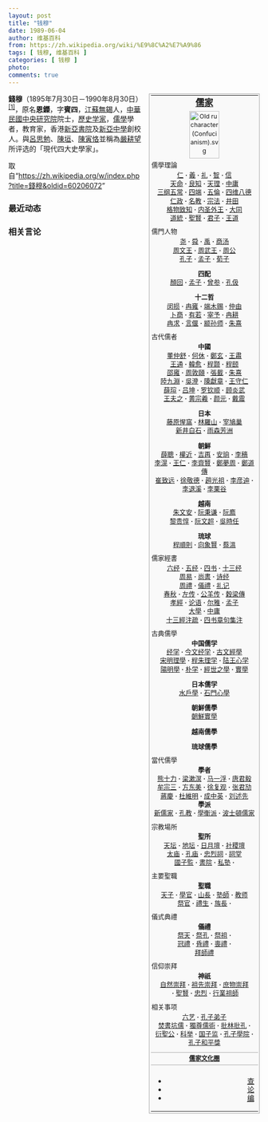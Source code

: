 ```yaml
---
layout: post
title: "钱穆"
date: 1989-06-04
author: 维基百科
from: https://zh.wikipedia.org/wiki/%E9%8C%A2%E7%A9%86
tags: [ 钱穆, 维基百科 ]
categories: [ 钱穆 ]
photo: 
comments: true
---
```

<div class="mw-parser-output">
<table class="vertical-navbox nowraplinks" style="float:right;clear:right;width:22.0em;margin:0 0 1.0em 1.0em;background:#f9f9f9;border:1px solid #aaa;padding:0.2em;border-spacing:0.4em 0;text-align:center;line-height:1.4em;font-size:88%;width:18.0em;"><tbody><tr><th style="padding:0.2em 0.4em 0.2em;font-size:145%;line-height:1.2em"><a href="/wiki/%E5%84%92%E5%AE%B6" title="儒家">儒家</a></th></tr><tr><td style="padding:0.2em 0 0.4em"><a href="/wiki/File:Old_ru_character_(Confucianism).svg" class="image"><img alt="Old ru character (Confucianism).svg" src="//upload.wikimedia.org/wikipedia/commons/thumb/a/a5/Old_ru_character_%28Confucianism%29.svg/60px-Old_ru_character_%28Confucianism%29.svg.png" decoding="async" width="60" height="95" srcset="//upload.wikimedia.org/wikipedia/commons/thumb/a/a5/Old_ru_character_%28Confucianism%29.svg/90px-Old_ru_character_%28Confucianism%29.svg.png 1.5x, //upload.wikimedia.org/wikipedia/commons/thumb/a/a5/Old_ru_character_%28Confucianism%29.svg/120px-Old_ru_character_%28Confucianism%29.svg.png 2x" data-file-width="112" data-file-height="177"></a></td></tr><tr><td style="padding:0 0.1em 0.4em">
<div class="NavFrame collapsed" style="border:none;padding:0"><div class="NavHead" style="font-size:105%;background:transparent;text-align:left;background:transparent;">儒學理論</div><div class="NavContent" style="font-size:105%;padding:0.2em 0 0.4em;text-align:center"><a href="/wiki/%E4%BB%81" title="仁">仁</a><span style="white-space:nowrap; font-weight:bold;">&nbsp;·</span> <a href="/wiki/%E7%BE%A9" title="義">義</a><span style="white-space:nowrap; font-weight:bold;">&nbsp;·</span> <a href="/wiki/%E7%A4%BC%E4%B9%90%E5%88%B6%E5%BA%A6" title="礼乐制度">礼</a><span style="white-space:nowrap; font-weight:bold;">&nbsp;·</span> <a href="/wiki/%E6%99%BA" class="mw-redirect" title="智">智</a><span style="white-space:nowrap; font-weight:bold;">&nbsp;·</span> <a href="/wiki/%E8%AA%A0%E4%BF%A1" title="誠信">信</a><br><a href="/wiki/%E5%A4%A9%E5%91%BD" title="天命">天命</a><span style="white-space:nowrap; font-weight:bold;">&nbsp;·</span> <a href="/wiki/%E8%89%AF%E7%9F%A5" title="良知">良知</a><span style="white-space:nowrap; font-weight:bold;">&nbsp;·</span> <a href="/wiki/%E5%A4%A9%E7%90%86_(%E5%84%92%E5%AE%B6)" title="天理 (儒家)">天理</a><span style="white-space:nowrap; font-weight:bold;">&nbsp;·</span> <a href="/wiki/%E4%B8%AD%E5%BA%B8" title="中庸">中庸</a><br><a href="/wiki/%E4%B8%89%E7%BA%B2%E4%BA%94%E5%B8%B8" title="三纲五常">三纲五常</a><span style="white-space:nowrap; font-weight:bold;">&nbsp;·</span> <a href="/wiki/%E5%9B%9B%E7%AB%AF" class="mw-redirect" title="四端">四端</a><span style="white-space:nowrap; font-weight:bold;">&nbsp;·</span> <a href="/wiki/%E4%BA%94%E5%80%AB" title="五倫">五倫</a><span style="white-space:nowrap; font-weight:bold;">&nbsp;·</span> <a href="/wiki/%E5%9B%9B%E7%BB%B4%E5%85%AB%E5%BE%B7" title="四维八德">四维八德</a><br><a href="/wiki/%E4%BB%81%E6%94%BF" title="仁政">仁政</a><span style="white-space:nowrap; font-weight:bold;">&nbsp;·</span> <a href="/wiki/%E7%A4%BC%E6%95%99" title="礼教">名教</a><span style="white-space:nowrap; font-weight:bold;">&nbsp;·</span> <a href="/wiki/%E5%AE%97%E6%B3%95" title="宗法">宗法</a><span style="white-space:nowrap; font-weight:bold;">&nbsp;·</span> <a href="/wiki/%E4%BA%95%E7%94%B0" class="mw-redirect" title="井田">井田</a><br><a href="/wiki/%E6%A0%BC%E7%89%A9%E8%87%B4%E7%9F%A5" title="格物致知">格物致知</a><span style="white-space:nowrap; font-weight:bold;">&nbsp;·</span> <a href="/wiki/%E5%86%85%E5%9C%A3%E5%A4%96%E7%8E%8B" title="内圣外王">内圣外王</a><span style="white-space:nowrap; font-weight:bold;">&nbsp;·</span> <a href="/wiki/%E5%A4%A7%E5%90%8C_(%E6%80%9D%E6%83%B3)" title="大同 (思想)">大同</a><br><a href="/wiki/%E9%81%93%E7%B5%B1" title="道統">道統</a><span style="white-space:nowrap; font-weight:bold;">&nbsp;·</span> <a href="/wiki/%E8%81%96%E8%B3%A2" class="mw-redirect" title="聖賢">聖賢</a><span style="white-space:nowrap; font-weight:bold;">&nbsp;·</span> <a href="/wiki/%E5%90%9B%E5%AD%90" title="君子">君子</a><span style="white-space:nowrap; font-weight:bold;">&nbsp;·</span> <a href="/wiki/%E7%8E%8B%E9%81%93_(%E5%84%92%E5%AE%B6%E6%80%9D%E6%83%B3)" title="王道 (儒家思想)">王道</a></div></div></td>
</tr><tr><td style="padding:0 0.1em 0.4em">
<div class="NavFrame collapsed" style="border:none;padding:0"><div class="NavHead" style="font-size:105%;background:transparent;text-align:left;background:transparent;">儒門人物</div><div class="NavContent" style="font-size:105%;padding:0.2em 0 0.4em;text-align:center"><a href="/wiki/%E5%B0%A7" title="尧">尧</a><span style="white-space:nowrap; font-weight:bold;">&nbsp;·</span> <a href="/wiki/%E8%88%9C" title="舜">舜</a><span style="white-space:nowrap; font-weight:bold;">&nbsp;·</span> <a href="/wiki/%E7%A6%B9" title="禹">禹</a><span style="white-space:nowrap; font-weight:bold;">&nbsp;·</span> <a href="/wiki/%E5%95%86%E6%B1%A4" title="商汤">商汤</a><br><a href="/wiki/%E5%91%A8%E6%96%87%E7%8E%8B" title="周文王">周文王</a><span style="white-space:nowrap; font-weight:bold;">&nbsp;·</span> <a href="/wiki/%E5%91%A8%E6%AD%A6%E7%8E%8B" title="周武王">周武王</a><span style="white-space:nowrap; font-weight:bold;">&nbsp;·</span> <a href="/wiki/%E5%91%A8%E5%85%AC%E6%97%A6" title="周公旦">周公</a><br><a href="/wiki/%E5%AD%94%E5%AD%90" title="孔子">孔子</a><span style="white-space:nowrap; font-weight:bold;">&nbsp;·</span> <a href="/wiki/%E5%AD%9F%E5%AD%90" title="孟子">孟子</a><span style="white-space:nowrap; font-weight:bold;">&nbsp;·</span> <a href="/wiki/%E8%8D%80%E5%AD%90" title="荀子">荀子</a>
<p><b>四配</b><br><a href="/wiki/%E9%A1%8F%E5%9B%9E" class="mw-redirect" title="顏回">顏回</a><span style="white-space:nowrap; font-weight:bold;">&nbsp;·</span> <a href="/wiki/%E5%AD%9F%E5%AD%90" title="孟子">孟子</a><span style="white-space:nowrap; font-weight:bold;">&nbsp;·</span> <a href="/wiki/%E6%9B%BE%E5%8F%82" title="曾参">曾参</a><span style="white-space:nowrap; font-weight:bold;">&nbsp;·</span> <a href="/wiki/%E5%AD%94%E4%BC%8B" title="孔伋">孔伋</a>
</p>
<b>十二哲</b><br><a href="/wiki/%E9%97%B5%E6%8D%9F" title="闵损">闵损</a><span style="white-space:nowrap; font-weight:bold;">&nbsp;·</span> <a href="/wiki/%E5%86%89%E9%9B%8D" title="冉雍">冉雍</a><span style="white-space:nowrap; font-weight:bold;">&nbsp;·</span> <a href="/wiki/%E7%AB%AF%E6%9C%A8%E8%B5%90" class="mw-redirect" title="端木赐">端木赐</a><span style="white-space:nowrap; font-weight:bold;">&nbsp;·</span> <a href="/wiki/%E4%BB%B2%E7%94%B1" class="mw-redirect" title="仲由">仲由</a><br><a href="/wiki/%E5%8D%9C%E5%95%86" class="mw-redirect" title="卜商">卜商</a><span style="white-space:nowrap; font-weight:bold;">&nbsp;·</span> <a href="/wiki/%E6%9C%89%E8%8B%A5" title="有若">有若</a><span style="white-space:nowrap; font-weight:bold;">&nbsp;·</span> <a href="/wiki/%E5%AE%B0%E4%BA%88" title="宰予">宰予</a><span style="white-space:nowrap; font-weight:bold;">&nbsp;·</span> <a href="/wiki/%E5%86%89%E8%80%95" title="冉耕">冉耕</a><br><a href="/wiki/%E5%86%89%E6%B1%82" title="冉求">冉求</a><span style="white-space:nowrap; font-weight:bold;">&nbsp;·</span> <a href="/wiki/%E8%A8%80%E5%81%83" title="言偃">言偃</a><span style="white-space:nowrap; font-weight:bold;">&nbsp;·</span> <a href="/wiki/%E9%A2%9B%E5%AD%99%E5%B8%88" class="mw-redirect" title="颛孙师">颛孙师</a><span style="white-space:nowrap; font-weight:bold;">&nbsp;·</span> <a href="/wiki/%E6%9C%B1%E7%86%B9" title="朱熹">朱熹</a></div></div></td>
</tr><tr><td style="padding:0 0.1em 0.4em">
<div class="NavFrame collapsed" style="border:none;padding:0"><div class="NavHead" style="font-size:105%;background:transparent;text-align:left;background:transparent;">古代儒者</div><div class="NavContent" style="font-size:105%;padding:0.2em 0 0.4em;text-align:center"><b>中國</b><br><a href="/wiki/%E8%91%A3%E4%BB%B2%E8%88%92" title="董仲舒">董仲舒</a><span style="white-space:nowrap; font-weight:bold;">&nbsp;·</span> <a href="/wiki/%E4%BD%95%E4%BC%91" title="何休">何休</a><span style="white-space:nowrap; font-weight:bold;">&nbsp;·</span> <a href="/wiki/%E9%84%AD%E7%8E%84" class="mw-redirect" title="鄭玄">鄭玄</a><span style="white-space:nowrap; font-weight:bold;">&nbsp;·</span> <a href="/wiki/%E7%8E%8B%E8%82%83_(%E4%B8%89%E5%9B%BD)" title="王肃 (三国)">王肅</a><br><a href="/wiki/%E7%8E%8B%E9%80%9A_(%E9%9A%8B%E6%9C%9D)" title="王通 (隋朝)">王通</a><span style="white-space:nowrap; font-weight:bold;">&nbsp;·</span> <a href="/wiki/%E9%9F%93%E6%84%88" class="mw-redirect" title="韓愈">韓愈</a><span style="white-space:nowrap; font-weight:bold;">&nbsp;·</span> <a href="/wiki/%E7%A8%8B%E9%A2%A2" class="mw-redirect" title="程颢">程颢</a><span style="white-space:nowrap; font-weight:bold;">&nbsp;·</span> <a href="/wiki/%E7%A8%8B%E9%A2%90" title="程颐">程颐</a><br><a href="/wiki/%E9%82%B5%E9%9B%8D" title="邵雍">邵雍</a><span style="white-space:nowrap; font-weight:bold;">&nbsp;·</span> <a href="/wiki/%E5%91%A8%E6%95%A6%E9%A0%A4" class="mw-redirect" title="周敦頤">周敦頤</a><span style="white-space:nowrap; font-weight:bold;">&nbsp;·</span> <a href="/wiki/%E5%BC%B5%E8%BC%89_(%E5%8C%97%E5%AE%8B)" title="張載 (北宋)">張載</a><span style="white-space:nowrap; font-weight:bold;">&nbsp;·</span> <a href="/wiki/%E6%9C%B1%E7%86%B9" title="朱熹">朱熹</a><br><a href="/wiki/%E9%99%B8%E4%B9%9D%E6%B7%B5" title="陸九淵">陸九淵</a><span style="white-space:nowrap; font-weight:bold;">&nbsp;·</span> <a href="/wiki/%E5%90%B3%E6%BE%84" title="吳澄">吳澄</a><span style="white-space:nowrap; font-weight:bold;">&nbsp;·</span> <a href="/wiki/%E9%99%B3%E7%8D%BB%E7%AB%A0" title="陳獻章">陳獻章</a><span style="white-space:nowrap; font-weight:bold;">&nbsp;·</span> <a href="/wiki/%E7%8E%8B%E5%AE%88%E4%BB%81" title="王守仁">王守仁</a><br><a href="/wiki/%E8%96%9B%E7%91%84" title="薛瑄">薛瑄</a><span style="white-space:nowrap; font-weight:bold;">&nbsp;·</span> <a href="/wiki/%E5%90%95%E5%9D%A4" title="吕坤">吕坤</a><span style="white-space:nowrap; font-weight:bold;">&nbsp;·</span> <a href="/wiki/%E7%BD%97%E9%92%A6%E9%A1%BA" title="罗钦顺">罗钦顺</a><span style="white-space:nowrap; font-weight:bold;">&nbsp;·</span> <a href="/wiki/%E9%A1%BE%E7%82%8E%E6%AD%A6" title="顾炎武">顾炎武</a> <br><a href="/wiki/%E7%8E%8B%E5%A4%AB%E4%B9%8B" title="王夫之">王夫之</a><span style="white-space:nowrap; font-weight:bold;">&nbsp;·</span> <a href="/wiki/%E9%BB%84%E5%AE%97%E7%BE%B2" title="黄宗羲">黄宗羲</a><span style="white-space:nowrap; font-weight:bold;">&nbsp;·</span> <a href="/wiki/%E9%A2%9C%E5%85%83" class="mw-redirect" title="颜元">颜元</a><span style="white-space:nowrap; font-weight:bold;">&nbsp;·</span> <a href="/wiki/%E6%88%B4%E9%9C%87" title="戴震">戴震</a><br> 
<p><b>日本</b><br><a href="/wiki/%E8%97%A4%E5%8E%9F%E6%83%BA%E7%AA%A9" title="藤原惺窩">藤原惺窩</a><span style="white-space:nowrap; font-weight:bold;">&nbsp;·</span> <a href="/wiki/%E6%9E%97%E7%BE%85%E5%B1%B1" title="林羅山">林羅山</a><span style="white-space:nowrap; font-weight:bold;">&nbsp;·</span> <a href="/wiki/%E5%AE%A4%E9%B3%A9%E5%B7%A2" title="室鳩巢">室鳩巢</a><br><a href="/wiki/%E6%96%B0%E4%BA%95%E7%99%BD%E7%9F%B3" title="新井白石">新井白石</a><span style="white-space:nowrap; font-weight:bold;">&nbsp;·</span> <a href="/wiki/%E9%9B%A8%E6%A3%AE%E8%8A%B3%E6%B4%B2" title="雨森芳洲">雨森芳洲</a>
</p><p><b>朝鮮</b><br><a href="/wiki/%E8%96%9B%E8%81%B0_(%E6%96%B0%E7%BE%85)" title="薛聰 (新羅)">薛聰</a><span style="white-space:nowrap; font-weight:bold;">&nbsp;·</span> <a href="/wiki/%E6%AC%8A%E8%BF%91" title="權近">權近</a><span style="white-space:nowrap; font-weight:bold;">&nbsp;·</span> <a href="/wiki/%E5%90%89%E5%86%8D" title="吉再">吉再</a><span style="white-space:nowrap; font-weight:bold;">&nbsp;·</span> <a href="/wiki/%E5%AE%89%E7%8F%A6" title="安珦">安珦</a><span style="white-space:nowrap; font-weight:bold;">&nbsp;·</span> <a href="/wiki/%E6%9D%8E%E7%A9%A1" title="李穡">李穡</a><br><a href="/wiki/%E6%9D%8E%E6%BB%89" title="李滉">李滉</a><span style="white-space:nowrap; font-weight:bold;">&nbsp;·</span> <a href="/wiki/%E7%8E%8B%E4%BB%81" title="王仁">王仁</a><span style="white-space:nowrap; font-weight:bold;">&nbsp;·</span> <a href="/wiki/%E6%9D%8E%E9%BD%8A%E8%B3%A2" title="李齊賢">李齊賢</a><span style="white-space:nowrap; font-weight:bold;">&nbsp;·</span> <a href="/wiki/%E9%84%AD%E5%A4%A2%E5%91%A8" class="mw-redirect" title="鄭夢周">鄭夢周</a><span style="white-space:nowrap; font-weight:bold;">&nbsp;·</span> <a href="/wiki/%E9%84%AD%E9%81%93%E5%82%B3" title="鄭道傳">鄭道傳</a><br><a href="/wiki/%E5%B4%94%E8%87%B4%E8%BF%9C" title="崔致远">崔致远</a><span style="white-space:nowrap; font-weight:bold;">&nbsp;·</span> <a href="/wiki/%E5%BE%90%E6%95%AC%E5%BE%B7" title="徐敬德">徐敬德</a><span style="white-space:nowrap; font-weight:bold;">&nbsp;·</span> <a href="/wiki/%E8%B6%99%E5%85%89%E7%A5%96" title="趙光祖">趙光祖</a><span style="white-space:nowrap; font-weight:bold;">&nbsp;·</span> <a href="/wiki/%E6%9D%8E%E5%BD%A6%E8%BF%AA" title="李彦迪">李彦迪</a><span style="white-space:nowrap; font-weight:bold;">&nbsp;·</span> <a href="/wiki/%E6%9D%8E%E9%80%80%E6%BA%AA" class="mw-redirect" title="李退溪">李退溪</a><span style="white-space:nowrap; font-weight:bold;">&nbsp;·</span> <a href="/wiki/%E6%9D%8E%E6%A0%97%E8%B0%B7" class="mw-redirect" title="李栗谷">李栗谷</a>
</p><p><b>越南</b><br><a href="/wiki/%E6%9C%B1%E6%96%87%E5%AE%89" title="朱文安">朱文安</a><span style="white-space:nowrap; font-weight:bold;">&nbsp;·</span> <a href="/wiki/%E9%98%AE%E7%A7%89%E8%B0%A6" class="mw-redirect" title="阮秉谦">阮秉谦</a><span style="white-space:nowrap; font-weight:bold;">&nbsp;·</span> <a href="/wiki/%E9%98%AE%E5%BB%8C" title="阮廌">阮廌</a><br><a href="/wiki/%E9%BB%8E%E8%B4%B5%E6%83%87" title="黎贵惇">黎贵惇</a><span style="white-space:nowrap; font-weight:bold;">&nbsp;·</span> <a href="/wiki/%E9%98%AE%E6%96%87%E8%B6%85" title="阮文超">阮文超</a><span style="white-space:nowrap; font-weight:bold;">&nbsp;·</span> <a href="/wiki/%E5%90%B3%E6%99%82%E4%BB%BB" title="吳時任">吳時任</a>
</p>
<b>琉球</b><br><a href="/wiki/%E7%A8%8B%E9%A0%86%E5%89%87" title="程順則">程順則</a><span style="white-space:nowrap; font-weight:bold;">&nbsp;·</span> <a href="/wiki/%E5%90%91%E8%B1%A1%E8%B3%A2" title="向象賢">向象賢</a><span style="white-space:nowrap; font-weight:bold;">&nbsp;·</span> <a href="/wiki/%E8%94%A1%E6%BA%AB" title="蔡溫">蔡溫</a></div></div></td>
</tr><tr><td style="padding:0 0.1em 0.4em">
<div class="NavFrame collapsed" style="border:none;padding:0"><div class="NavHead" style="font-size:105%;background:transparent;text-align:left;background:transparent;">儒家經書</div><div class="NavContent" style="font-size:105%;padding:0.2em 0 0.4em;text-align:center"><a href="/wiki/%E5%85%AD%E7%BB%8F" class="mw-redirect" title="六经">六经</a><span style="white-space:nowrap; font-weight:bold;">&nbsp;·</span> <a href="/wiki/%E4%BA%94%E7%BB%8F" class="mw-redirect" title="五经">五经</a><span style="white-space:nowrap; font-weight:bold;">&nbsp;·</span> <a href="/wiki/%E5%9B%9B%E4%B9%A6" class="mw-redirect" title="四书">四书</a><span style="white-space:nowrap; font-weight:bold;">&nbsp;·</span> <a href="/wiki/%E5%8D%81%E4%B8%89%E7%BB%8F" title="十三经">十三经</a><br><a href="/wiki/%E6%98%93%E7%BB%8F" title="易经">周易</a><span style="white-space:nowrap; font-weight:bold;">&nbsp;·</span> <a href="/wiki/%E5%B0%9A%E4%B9%A6_(%E4%B9%A6)" title="尚书 (书)">尚書</a><span style="white-space:nowrap; font-weight:bold;">&nbsp;·</span> <a href="/wiki/%E8%AF%97%E7%BB%8F" title="诗经">诗经</a><br><a href="/wiki/%E5%91%A8%E7%A6%AE" title="周禮">周禮</a><span style="white-space:nowrap; font-weight:bold;">&nbsp;·</span> <a href="/wiki/%E5%84%80%E7%A6%AE" title="儀禮">儀禮</a><span style="white-space:nowrap; font-weight:bold;">&nbsp;·</span> <a href="/wiki/%E7%A4%BC%E8%AE%B0" title="礼记">礼记</a><br><a href="/wiki/%E6%98%A5%E7%A7%8B_(%E4%B9%A6)" title="春秋 (书)">春秋</a><span style="white-space:nowrap; font-weight:bold;">&nbsp;·</span> <a href="/wiki/%E5%B7%A6%E4%BC%A0" title="左传">左传</a><span style="white-space:nowrap; font-weight:bold;">&nbsp;·</span> <a href="/wiki/%E5%85%AC%E7%BE%8A%E4%BC%A0" title="公羊传">公羊传</a><span style="white-space:nowrap; font-weight:bold;">&nbsp;·</span> <a href="/wiki/%E7%A9%80%E6%A2%81%E5%82%B3" title="穀梁傳">穀梁傳</a><br><a href="/wiki/%E5%AD%9D%E7%B6%93" title="孝經">孝經</a><span style="white-space:nowrap; font-weight:bold;">&nbsp;·</span> <a href="/wiki/%E8%AE%BA%E8%AF%AD" title="论语">论语</a><span style="white-space:nowrap; font-weight:bold;">&nbsp;·</span> <a href="/wiki/%E5%B0%94%E9%9B%85" title="尔雅">尔雅</a><span style="white-space:nowrap; font-weight:bold;">&nbsp;·</span> <a href="/wiki/%E5%AD%9F%E5%AD%90_(%E6%9B%B8)" title="孟子 (書)">孟子</a><br><a href="/wiki/%E5%A4%A7%E5%AD%B8_(%E7%B6%93%E5%82%B3)" title="大學 (經傳)">大學</a><span style="white-space:nowrap; font-weight:bold;">&nbsp;·</span> <a href="/wiki/%E4%B8%AD%E5%BA%B8" title="中庸">中庸</a><br><a href="/wiki/%E5%8D%81%E4%B8%89%E7%B6%93%E6%B3%A8%E7%96%8F" title="十三經注疏">十三經注疏</a><span style="white-space:nowrap; font-weight:bold;">&nbsp;·</span> <a href="/wiki/%E5%9B%9B%E4%B9%A6%E7%AB%A0%E5%8F%A5%E9%9B%86%E6%B3%A8" title="四书章句集注">四书章句集注</a></div></div></td>
</tr><tr><td style="padding:0 0.1em 0.4em">
<div class="NavFrame collapsed" style="border:none;padding:0"><div class="NavHead" style="font-size:105%;background:transparent;text-align:left;background:transparent;">古典儒學</div><div class="NavContent" style="font-size:105%;padding:0.2em 0 0.4em;text-align:center"><b>中国儒学</b><br><a href="/wiki/%E7%BB%8F%E5%AD%A6" title="经学">经学</a><span style="white-space:nowrap; font-weight:bold;">&nbsp;·</span> <a href="/wiki/%E4%BB%8A%E6%96%87%E7%BB%8F%E5%AD%A6" title="今文经学">今文经学</a><span style="white-space:nowrap; font-weight:bold;">&nbsp;·</span> <a href="/wiki/%E5%8F%A4%E6%96%87%E7%B6%93%E5%AD%B8" title="古文經學">古文經學</a> <br><a href="/wiki/%E5%AE%8B%E6%98%8E%E7%90%86%E5%AD%B8" title="宋明理學">宋明理學</a><span style="white-space:nowrap; font-weight:bold;">&nbsp;·</span> <a href="/wiki/%E7%A8%8B%E6%9C%B1%E7%90%86%E5%AD%A6" title="程朱理学">程朱理学</a><span style="white-space:nowrap; font-weight:bold;">&nbsp;·</span> <a href="/wiki/%E9%99%86%E7%8E%8B%E5%BF%83%E5%AD%A6" class="mw-redirect" title="陆王心学">陆王心学</a> <br><a href="/wiki/%E9%99%BD%E6%98%8E%E5%AD%B8" class="mw-redirect" title="陽明學">陽明學</a><span style="white-space:nowrap; font-weight:bold;">&nbsp;·</span> <a href="/wiki/%E6%9C%B4%E5%AD%A6" class="mw-redirect" title="朴学">朴学</a><span style="white-space:nowrap; font-weight:bold;">&nbsp;·</span> <a href="/wiki/%E7%B6%93%E4%B8%96%E4%B9%8B%E5%AD%B8" title="經世之學">經世之學</a><span style="white-space:nowrap; font-weight:bold;">&nbsp;·</span> <a href="/wiki/%E5%AF%A6%E5%AD%B8" title="實學">實學</a> 
<p><b>日本儒学</b><br><a href="/wiki/%E6%B0%B4%E6%88%B6%E5%AD%B8" title="水戶學">水戶學</a><span style="white-space:nowrap; font-weight:bold;">&nbsp;·</span> <a href="/wiki/%E7%9F%B3%E9%96%80%E5%BF%83%E5%AD%B8" title="石門心學">石門心學</a>
</p><p><b>朝鮮儒學</b><br><a href="/wiki/%E6%9C%9D%E9%AE%AE%E5%AF%A6%E5%AD%B8" title="朝鮮實學">朝鮮實學</a>
</p><p><b>越南儒學</b>
</p>
<b>琉球儒學</b></div></div></td>
</tr><tr><td style="padding:0 0.1em 0.4em">
<div class="NavFrame collapsed" style="border:none;padding:0"><div class="NavHead" style="font-size:105%;background:transparent;text-align:left;background:transparent;">當代儒學</div><div class="NavContent" style="font-size:105%;padding:0.2em 0 0.4em;text-align:center"><b>學者</b><br><a href="/wiki/%E7%86%8A%E5%8D%81%E5%8A%9B" title="熊十力">熊十力</a><span style="white-space:nowrap; font-weight:bold;">&nbsp;·</span> <a href="/wiki/%E6%A2%81%E6%BC%B1%E6%BA%9F" title="梁漱溟">梁漱溟</a><span style="white-space:nowrap; font-weight:bold;">&nbsp;·</span> <a href="/wiki/%E9%A9%AC%E4%B8%80%E6%B5%AE" class="mw-redirect" title="马一浮">马一浮</a><span style="white-space:nowrap; font-weight:bold;">&nbsp;·</span> <a href="/wiki/%E5%94%90%E5%90%9B%E6%AF%85" title="唐君毅">唐君毅</a><br><a href="/wiki/%E7%89%9F%E5%AE%97%E4%B8%89" title="牟宗三">牟宗三</a><span style="white-space:nowrap; font-weight:bold;">&nbsp;·</span> <a href="/wiki/%E6%96%B9%E6%9D%B1%E7%BE%8E" title="方東美">方东美</a><span style="white-space:nowrap; font-weight:bold;">&nbsp;·</span> <a href="/wiki/%E5%BE%90%E5%A4%8D%E8%A7%82" title="徐复观">徐复观</a><span style="white-space:nowrap; font-weight:bold;">&nbsp;·</span> <a href="/wiki/%E5%BC%A0%E5%90%9B%E5%8A%A2" title="张君劢">张君劢</a><br><a href="/wiki/%E8%94%A3%E6%85%B6" title="蔣慶">蔣慶</a><span style="white-space:nowrap; font-weight:bold;">&nbsp;·</span> <a href="/wiki/%E6%9D%9C%E7%B6%AD%E6%98%8E" title="杜維明">杜維明</a><span style="white-space:nowrap; font-weight:bold;">&nbsp;·</span> <a href="/wiki/%E6%88%90%E4%B8%AD%E8%8B%B1" title="成中英">成中英</a><span style="white-space:nowrap; font-weight:bold;">&nbsp;·</span> <a href="/wiki/%E5%8A%89%E8%BF%B0%E5%85%88" title="劉述先">刘述先</a><br><b>學派</b><br><a href="/wiki/%E6%96%B0%E5%84%92%E5%AE%B6" title="新儒家">新儒家</a><span style="white-space:nowrap; font-weight:bold;">&nbsp;·</span> <a href="/wiki/%E5%84%92%E6%95%99_(%E5%AE%97%E6%95%99)" title="儒教 (宗教)">孔教</a><span style="white-space:nowrap; font-weight:bold;">&nbsp;·</span> <a href="/wiki/%E5%AD%B8%E8%A1%A1%E6%B4%BE" title="學衡派">學衡派</a><span style="white-space:nowrap; font-weight:bold;">&nbsp;·</span> <a href="/wiki/%E6%B3%A2%E5%A3%AB%E9%A0%93%E5%84%92%E5%AE%B6" title="波士頓儒家">波士頓儒家</a></div></div></td>
</tr><tr><td style="padding:0 0.1em 0.4em">
<div class="NavFrame collapsed" style="border:none;padding:0"><div class="NavHead" style="font-size:105%;background:transparent;text-align:left;background:transparent;">宗教場所</div><div class="NavContent" style="font-size:105%;padding:0.2em 0 0.4em;text-align:center"><b>聖所</b><br><a href="/wiki/%E5%A4%A9%E5%9D%9B" title="天坛">天坛</a><span style="white-space:nowrap; font-weight:bold;">&nbsp;·</span> <a href="/wiki/%E5%9C%B0%E5%9D%9B" title="地坛">地坛</a><span style="white-space:nowrap; font-weight:bold;">&nbsp;·</span> <a href="/wiki/%E6%97%A5%E5%9D%9B" title="日坛">日月壇</a><span style="white-space:nowrap; font-weight:bold;">&nbsp;·</span> <a href="/wiki/%E7%A4%BE%E7%A8%B7%E5%A3%87" class="mw-redirect" title="社稷壇">社稷壇</a><br><a href="/wiki/%E5%A4%AA%E5%BA%99" title="太庙">太庙</a><span style="white-space:nowrap; font-weight:bold;">&nbsp;·</span> <a href="/wiki/%E5%AD%94%E5%BA%99" title="孔庙">孔庙</a><span style="white-space:nowrap; font-weight:bold;">&nbsp;·</span> <a href="/wiki/%E5%BF%A0%E7%83%88%E7%A5%A0" title="忠烈祠">忠烈祠</a><span style="white-space:nowrap; font-weight:bold;">&nbsp;·</span> <a href="/wiki/%E7%A5%A0%E5%A0%82" title="祠堂">祠堂</a><br><a href="/wiki/%E5%9C%8B%E5%AD%90%E7%9B%A3" class="mw-redirect" title="國子監">國子監</a><span style="white-space:nowrap; font-weight:bold;">&nbsp;·</span> <a href="/wiki/%E6%9B%B8%E9%99%A2" class="mw-redirect" title="書院">書院</a><span style="white-space:nowrap; font-weight:bold;">&nbsp;·</span> <a href="/wiki/%E7%A7%81%E5%A1%BE" title="私塾">私塾</a><span style="white-space:nowrap; font-weight:bold;">&nbsp;·</span></div></div></td>
</tr><tr><td style="padding:0 0.1em 0.4em">
<div class="NavFrame collapsed" style="border:none;padding:0"><div class="NavHead" style="font-size:105%;background:transparent;text-align:left;background:transparent;">主要聖職</div><div class="NavContent" style="font-size:105%;padding:0.2em 0 0.4em;text-align:center"><b>聖職</b><br><a href="/wiki/%E5%A4%A9%E5%AD%90" title="天子">天子</a><span style="white-space:nowrap; font-weight:bold;">&nbsp;·</span> <a href="/wiki/%E7%A5%AD%E9%85%92" title="祭酒">學官</a><span style="white-space:nowrap; font-weight:bold;">&nbsp;·</span> <a href="/wiki/%E5%B1%B1%E9%95%B7" title="山長">山長</a><span style="white-space:nowrap; font-weight:bold;">&nbsp;·</span> <a href="/wiki/%E5%A1%BE%E5%B8%AB" class="mw-redirect" title="塾師">塾師</a><span style="white-space:nowrap; font-weight:bold;">&nbsp;·</span> <a href="/wiki/%E6%95%99%E5%B8%88" title="教师">教师</a><br><a href="/wiki/%E4%B8%BB%E7%A5%AD" class="mw-disambig" title="主祭">祭官</a><span style="white-space:nowrap; font-weight:bold;">&nbsp;·</span> <a href="/wiki/%E5%8F%B8%E5%84%80" title="司儀">禮生</a><span style="white-space:nowrap; font-weight:bold;">&nbsp;·</span> <a href="/wiki/%E5%AE%B6%E4%B8%BB" title="家主">族長</a><span style="white-space:nowrap; font-weight:bold;">&nbsp;·</span></div></div></td>
</tr><tr><td style="padding:0 0.1em 0.4em">
<div class="NavFrame collapsed" style="border:none;padding:0"><div class="NavHead" style="font-size:105%;background:transparent;text-align:left;background:transparent;">儀式典禮</div><div class="NavContent" style="font-size:105%;padding:0.2em 0 0.4em;text-align:center"><b>儀禮</b><br><a href="/wiki/%E7%A5%AD%E5%A4%A9" title="祭天">祭天</a><span style="white-space:nowrap; font-weight:bold;">&nbsp;·</span> <a href="/wiki/%E7%A5%AD%E5%AD%94" title="祭孔">祭孔</a><span style="white-space:nowrap; font-weight:bold;">&nbsp;·</span> <a href="/wiki/%E7%A5%AD%E7%A5%96" class="mw-redirect" title="祭祖">祭祖</a><span style="white-space:nowrap; font-weight:bold;">&nbsp;·</span> <br><a href="/wiki/%E5%86%A0%E7%A6%AE" title="冠禮">冠禮</a><span style="white-space:nowrap; font-weight:bold;">&nbsp;·</span> <a href="/wiki/%E4%B8%89%E6%9B%B8%E5%85%AD%E7%A6%AE" title="三書六禮">昏禮</a><span style="white-space:nowrap; font-weight:bold;">&nbsp;·</span> <a href="/wiki/%E5%96%AA%E7%A6%AE" class="mw-redirect" title="喪禮">喪禮</a><span style="white-space:nowrap; font-weight:bold;">&nbsp;·</span> <br><a href="/wiki/%E5%B8%AB%E5%BE%92" title="師徒">拜師禮</a></div></div></td>
</tr><tr><td style="padding:0 0.1em 0.4em">
<div class="NavFrame collapsed" style="border:none;padding:0"><div class="NavHead" style="font-size:105%;background:transparent;text-align:left;background:transparent;">信仰崇拜</div><div class="NavContent" style="font-size:105%;padding:0.2em 0 0.4em;text-align:center"><b>神祇</b><br><a href="/wiki/%E8%87%AA%E7%84%B6%E5%B4%87%E6%8B%9C" title="自然崇拜">自然崇拜</a><span style="white-space:nowrap; font-weight:bold;">&nbsp;·</span> <a href="/wiki/%E7%A5%96%E5%85%88%E5%B4%87%E6%8B%9C" title="祖先崇拜">祖先崇拜</a><span style="white-space:nowrap; font-weight:bold;">&nbsp;·</span> <a href="/wiki/%E5%85%AB%E8%9C%A1" title="八蜡">庶物崇拜</a><br><span style="white-space:nowrap; font-weight:bold;">&nbsp;·</span> <a href="/wiki/%E8%81%96%E8%B3%A2" class="mw-redirect" title="聖賢">聖賢</a><span style="white-space:nowrap; font-weight:bold;">&nbsp;·</span> <a href="/wiki/%E5%BF%A0%E7%83%88%E7%A5%A0" title="忠烈祠">忠烈</a><span style="white-space:nowrap; font-weight:bold;">&nbsp;·</span> <a href="/wiki/%E7%A5%96%E5%B8%AB" class="mw-disambig" title="祖師">行業祖師</a></div></div></td>
</tr><tr><td style="padding:0 0.1em 0.4em">
<div class="NavFrame collapsed" style="border:none;padding:0"><div class="NavHead" style="font-size:105%;background:transparent;text-align:left;background:transparent;">相关事项</div><div class="NavContent" style="font-size:105%;padding:0.2em 0 0.4em;text-align:center"><a href="/wiki/%E5%85%AD%E8%89%BA" title="六艺">六艺</a><span style="white-space:nowrap; font-weight:bold;">&nbsp;·</span> <a href="/wiki/%E5%AD%94%E5%AD%90%E5%BC%9F%E5%AD%90%E5%88%97%E8%A1%A8" title="孔子弟子列表">孔子弟子</a><br><a href="/wiki/%E7%84%9A%E6%9B%B8%E5%9D%91%E5%84%92" class="mw-redirect" title="焚書坑儒">焚書坑儒</a><span style="white-space:nowrap; font-weight:bold;">&nbsp;·</span> <a href="/wiki/%E7%8D%A8%E5%B0%8A%E5%84%92%E8%A1%93" class="mw-redirect" title="獨尊儒術">獨尊儒術</a><span style="white-space:nowrap; font-weight:bold;">&nbsp;·</span> <a href="/wiki/%E6%89%B9%E6%9E%97%E6%89%B9%E5%AD%94" class="mw-redirect" title="批林批孔">批林批孔</a><span style="white-space:nowrap; font-weight:bold;">&nbsp;·</span> <br><a href="/wiki/%E8%A1%8D%E8%81%96%E5%85%AC" class="mw-redirect" title="衍聖公">衍聖公</a><span style="white-space:nowrap; font-weight:bold;">&nbsp;·</span> <a href="/wiki/%E7%A7%91%E4%B8%BE" title="科举">科举</a><span style="white-space:nowrap; font-weight:bold;">&nbsp;·</span> <a href="/wiki/%E5%9B%BD%E5%AD%90%E7%9B%91" title="国子监">国子监</a><span style="white-space:nowrap; font-weight:bold;">&nbsp;·</span> <a href="/wiki/%E5%AD%94%E5%AD%90%E5%AD%B8%E9%99%A2" class="mw-redirect" title="孔子學院">孔子學院</a><span style="white-space:nowrap; font-weight:bold;">&nbsp;·</span> <a href="/wiki/%E5%AD%94%E5%AD%90%E5%92%8C%E5%B9%B3%E7%8D%8E" title="孔子和平獎">孔子和平獎</a></div></div></td>
</tr><tr><td style="padding:0.3em 0.4em 0.3em;font-weight:bold;border-top: 1px solid #aaa; border-bottom: 1px solid #aaa;">
<a href="/wiki/Portal:%E6%BC%A2%E5%AD%97%E6%96%87%E5%8C%96%E5%9C%88" title="Portal:漢字文化圈">儒家文化圈</a></td></tr><tr><td style="text-align:right;font-size:115%;padding-top: 0.6em;"><div class="plainlinks hlist navbar mini"><ul><li class="nv-view"><a href="/wiki/Template:%E5%84%92%E5%AD%A6" title="Template:儒学"><abbr title="查看该模板">查</abbr></a></li><li class="nv-talk"><a href="/wiki/Template_talk:%E5%84%92%E5%AD%A6" title="Template talk:儒学"><abbr title="讨论该模板">论</abbr></a></li><li class="nv-edit"><a class="external text" href="https://zh.wikipedia.org/w/index.php?title=Template:%E5%84%92%E5%AD%A6&amp;action=edit"><abbr title="编辑该模板">编</abbr></a></li></ul></div></td></tr></tbody></table>
<p><b>錢穆</b>（1895年7月30日－1990年8月30日）<sup id="cite_ref-李木妙1995-p153-176_1-2" class="reference"><a href="#cite_note-李木妙1995-p153-176-1">[1]</a></sup>，原名<b>恩鑅</b>，字<b>賓四</b>，<a href="/wiki/%E6%B1%9F%E8%98%87" class="mw-redirect" title="江蘇">江蘇</a><a href="/wiki/%E7%84%A1%E9%8C%AB" class="mw-redirect" title="無錫">無錫</a>人，<a href="/wiki/%E4%B8%AD%E8%8F%AF%E6%B0%91%E5%9C%8B" title="中華民國">中華民國</a><a href="/wiki/%E4%B8%AD%E5%A4%AE%E7%A0%94%E7%A9%B6%E9%99%A2" title="中央研究院">中央研究院</a>院士，<a href="/wiki/%E5%8E%86%E5%8F%B2%E5%AD%A6%E5%AE%B6" class="mw-redirect" title="历史学家">歷史学家</a>，<a href="/wiki/%E5%84%92%E5%AD%B8" class="mw-redirect" title="儒學">儒學</a>學者，教育家，香港<a href="/wiki/%E6%96%B0%E4%BA%9E%E6%9B%B8%E9%99%A2" title="新亞書院">新亞書院</a>及<a href="/wiki/%E6%96%B0%E4%BA%9E%E4%B8%AD%E5%AD%B8" title="新亞中學">新亞中學</a>創校人。與<a href="/wiki/%E5%91%82%E6%80%9D%E5%8B%89" title="呂思勉">呂思勉</a>、<a href="/wiki/%E9%99%B3%E5%9E%A3" class="mw-redirect" title="陳垣">陳垣</a>、<a href="/wiki/%E9%99%B3%E5%AF%85%E6%81%AA" class="mw-redirect" title="陳寅恪">陳寅恪</a>並稱為<a href="/wiki/%E5%9A%B4%E8%80%95%E6%9C%9B" title="嚴耕望">嚴耕望</a>所评选的「現代四大史學家」。
</p>
</div><noscript><img src="//zh.wikipedia.org/wiki/Special:CentralAutoLogin/start?type=1x1" alt="" title="" width="1" height="1" style="border: none; position: absolute;"></noscript>
<div class="printfooter">取自“<a dir="ltr" href="https://zh.wikipedia.org/w/index.php?title=錢穆&amp;oldid=60206072">https://zh.wikipedia.org/w/index.php?title=錢穆&amp;oldid=60206072</a>”</div><div id="recent-news"><h3>最近动态</h3><ul></ul></div><div id="open-opinion"><h3>相关言论</h3><ul></ul></div>